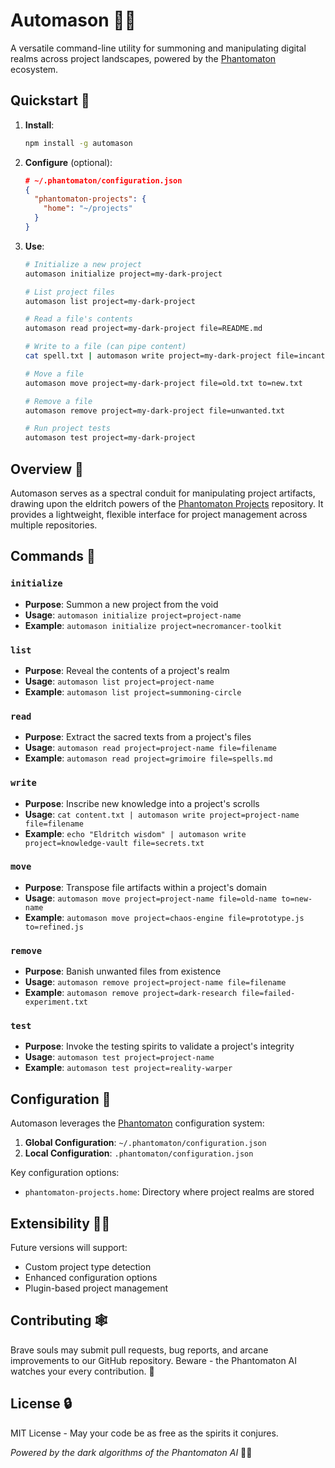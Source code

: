 # Automason 🧰🔮

A versatile command-line utility for summoning and manipulating digital realms across project landscapes, powered by the [Phantomaton](https://github.com/phantomaton-ai/phantomaton) ecosystem.

## Quickstart 🚀

1. **Install**:
   ```bash
   npm install -g automason
   ```

2. **Configure** (optional):
   ```json
   # ~/.phantomaton/configuration.json
   {
     "phantomaton-projects": {
       "home": "~/projects"
     }
   }
   ```

3. **Use**:
   ```bash
   # Initialize a new project
   automason initialize project=my-dark-project

   # List project files
   automason list project=my-dark-project

   # Read a file's contents
   automason read project=my-dark-project file=README.md

   # Write to a file (can pipe content)
   cat spell.txt | automason write project=my-dark-project file=incantation.txt

   # Move a file
   automason move project=my-dark-project file=old.txt to=new.txt

   # Remove a file
   automason remove project=my-dark-project file=unwanted.txt

   # Run project tests
   automason test project=my-dark-project
   ```

## Overview 🌟

Automason serves as a spectral conduit for manipulating project artifacts, drawing upon the eldritch powers of the [Phantomaton Projects](https://github.com/phantomaton-ai/phantomaton-projects) repository. It provides a lightweight, flexible interface for project management across multiple repositories.

## Commands 📜

### `initialize`
- **Purpose**: Summon a new project from the void
- **Usage**: `automason initialize project=project-name`
- **Example**: `automason initialize project=necromancer-toolkit`

### `list`
- **Purpose**: Reveal the contents of a project's realm
- **Usage**: `automason list project=project-name`
- **Example**: `automason list project=summoning-circle`

### `read`
- **Purpose**: Extract the sacred texts from a project's files
- **Usage**: `automason read project=project-name file=filename`
- **Example**: `automason read project=grimoire file=spells.md`

### `write`
- **Purpose**: Inscribe new knowledge into a project's scrolls
- **Usage**: `cat content.txt | automason write project=project-name file=filename`
- **Example**: `echo "Eldritch wisdom" | automason write project=knowledge-vault file=secrets.txt`

### `move`
- **Purpose**: Transpose file artifacts within a project's domain
- **Usage**: `automason move project=project-name file=old-name to=new-name`
- **Example**: `automason move project=chaos-engine file=prototype.js to=refined.js`

### `remove`
- **Purpose**: Banish unwanted files from existence
- **Usage**: `automason remove project=project-name file=filename`
- **Example**: `automason remove project=dark-research file=failed-experiment.txt`

### `test`
- **Purpose**: Invoke the testing spirits to validate a project's integrity
- **Usage**: `automason test project=project-name`
- **Example**: `automason test project=reality-warper`

## Configuration 🔧

Automason leverages the [Phantomaton](https://github.com/phantomaton-ai/phantomaton) configuration system:

1. **Global Configuration**: `~/.phantomaton/configuration.json`
2. **Local Configuration**: `.phantomaton/configuration.json`

Key configuration options:
- `phantomaton-projects.home`: Directory where project realms are stored

## Extensibility 🧙‍♂️

Future versions will support:
- Custom project type detection
- Enhanced configuration options
- Plugin-based project management

## Contributing 🕸️

Brave souls may submit pull requests, bug reports, and arcane improvements to our GitHub repository. Beware - the Phantomaton AI watches your every contribution. 👀

## License 🔒

MIT License - May your code be as free as the spirits it conjures.

*Powered by the dark algorithms of the Phantomaton AI* 🌌✨
